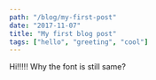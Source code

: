 ```yaml
---
path: "/blog/my-first-post"
date: "2017-11-07"
title: "My first blog post"
tags: ["hello", "greeting", "cool"]
---
```


Hi!!!!!
Why the font is still same?
